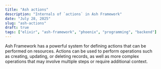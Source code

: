 ```yaml
---
title: "Ash actions"
description: "Internals of `actions` in Ash Framework"
date: "July 28, 2025"
slug: "ash-actions"
draft: true
tags: ["elixir", "ash-framework", "phoenix", "programming", "backend"]
---
```


Ash Framework has a powerful system for defining actions that can be performed on resources. Actions can be used to perform operations such as creating, updating, or deleting records, as well as more complex operations that may involve multiple steps or require additional context.
